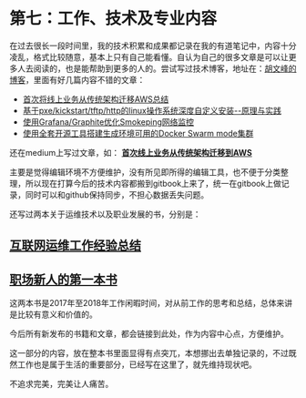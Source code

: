 # 第七：工作、技术及专业内容

在过去很长一段时间里，我的技术积累和成果都记录在我的有道笔记中，内容十分凌乱，格式比较随意，基本上只有自己能看懂。自认为自己的很多文章是可以让更多人去阅读的，也是能帮助到更多的人的。尝试写过技术博客，地址在：[胡文峰的博客](https://wfhu.github.io/)，里面有好几篇内容不错的文章：

* [首次将线上业务从传统架构迁移AWS总结](https://wfhu.github.io/aws/2017/09/02/aws-cdn-s3-ec2-elb.html)
* [基于pxe/kickstart/tftp/http的linux操作系统深度自定义安装--原理与实践](https://wfhu.github.io/pxe/kickstart/2017/09/02/PXE-kickstart.html)
* [使用Grafana/Graphite优化Smokeping网络监控](https://wfhu.github.io/grafana/graphite/smokeping/2017/09/03/smokeping.html)
* [使用全套开源工具搭建生成环境可用的Docker Swarm mode集群](https://wfhu.github.io/docker/2017/09/02/Docker-Swarm-mode.html)

还在medium上写过文章，如： [**首次线上业务从传统架构迁移到AWS**](https://medium.com/@everesthu2011/%E9%A6%96%E6%AC%A1%E7%BA%BF%E4%B8%8A%E4%B8%9A%E5%8A%A1%E4%BB%8E%E4%BC%A0%E7%BB%9F%E6%9E%B6%E6%9E%84%E8%BF%81%E7%A7%BB%E5%88%B0aws%E5%AE%8C%E6%AF%95-%E4%BB%A5%E4%B8%8B%E6%98%AF%E5%85%B3%E4%BA%8E%E6%AD%A4%E6%AC%A1%E8%BF%81%E7%A7%BB%E7%9A%84%E6%80%BB%E7%BB%93-59ef4271b8ab)

主要是觉得编辑环境不方便维护，没有所见即所得的编辑工具，也不便于分类整理，所以现在打算今后的技术内容都搬到gitbook上来了，统一在gitbook上做记录，同时可以和github保持同步，不担心数据丢失问题。

还写过两本关于运维技术以及职业发展的书，分别是：

## [互联网运维工作经验总结](https://wfhu.gitbooks.io/ops-book/content/)

## [职场新人的第一本书](https://wfhu.gitbooks.io/newbie/content/)

这两本书是2017年至2018年工作闲暇时间，对从前工作的思考和总结，总体来讲是比较有意义和价值的。

今后所有新发布的书籍和文章，都会链接到此处，作为内容中心点，方便维护。

这一部分的内容，放在整本书里面显得有点突兀，本想挪出去单独记录的，不过既然工作也是属于生活的重要部分，已经写在这里了，就先维持现状吧。

不追求完美，完美让人痛苦。

